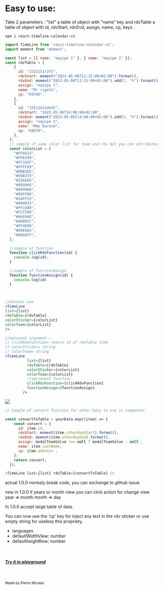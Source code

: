 <h1>Easy to use: </h1>

<p>Take 2 parameters : "list" a table of object with "name" key
and rdvTable a table of object with id, rdvStart, rdvEnd, assign, name, cp, keys . </p>

``` shell 
npm i react-timeline-calendar-v1
```

``` js
import TimeLine from 'react-timeline-calendar-v1';
import moment from 'moment';

const list = [{ name: "equipe 1" }, { name: "equipe 2" }];
const rdvTable = [
    {
      id: "1515151r3f5",
      rdvStart: moment("2023-05-06T11:15:00+02:00").format(),
      rdvEnd: moment("2023-05-06T11:15:00+02:00").add(7, "h").format(),
      assign: "equipe 1",
      name: "Mr rigolo",
      cp: "69700",
    },
    {
      id: "15513d31de55",
      rdvStart: "2023-05-06T14:00:00+02:00",
      rdvEnd: moment("2023-05-06T14:00:00+02:00").add(3, "h").format(),
      assign: "equipe 2",
      name: "Mme Durand",
      cp: "69870",
    },
  ];
  // sample if same color list for team and rdv but you can attributes other color (i optional default color's exist in TimeLine)
  const colorList = [
    "#FF6633",
    "#FFB399",
    "#FF33FF",
    "#FFFF99",
    "#00B3E6",
    "#E6B333",
    "#3366E6",
    "#999966",
    "#809980",
    "#E6FF80",
    "#1AFF33",
    "#999933",
    "#FF3380",
    "#CCCC00",
    "#66E64D",
    "#4D80CC",
    "#FF4D4D",
    "#99E6E6",
    "#6666FF",
  ];

  //sample of function 
  function clickRdvFunction(id) {
    console.log(id);
  }

  //sample of functionAssign
  function functionAssign(id) {
    console.log(id)
  }
  

  ```

  ```jsx

  //minimal use
<TimeLine 
list={list} 
rdvTable={rdvTable}
colorSticker={colorList}
colorTeam={colorList}
 />

//optional argument : 
// clickRdvFunction= return id of rdvTable item
// colorSticker= string
// colorTeam= string
<TimeLine
            list={list}
            rdvTable={rdvTable}
            colorSticker={colorList}
            colorTeam={colorList}
            //optionnal function
            clickRdvFunction={clickRdvFunction}
            functionAssign={functionAssign}
          />
```

<img src="https://bnz07pap001files.storage.live.com/y4mzTNchPpNulrjewodsvEDcyjdtp-Ao7JolOG7JCmXkc7MkEEbLcP96pdBZVxCtXcYJyzhAf1XOCbAsCEIHIhbWzctpUWH8HT8My5qqG19ivV2KXyDiBnGZYETwWws0hdj0vLTmKfub5dJsFQbPrD1qn7OLaOp_X3q5kNbh1sAW82gX1cfmi72kaNYRpmnFEYp?width=1554&height=695&cropmode=none" />

```js
// Sample of convert function for other Data to use in component 

const convertToTable = yourData.map((item) => {
    const convert = {
      id: item.id,
      rdvStart: moment(item.otherKeyStart).format(),
      rdvEnd: moment(item.otherKeyEnd).format(),
      assign: modalTeamValue !== null ? modalTeamValue : null ,
      name: item.lastName,
      cp: item.address ,
    };
    return convert;
  });

<TimeLine list={list} rdvTable={convertToTable} />

```
<p>actual 1.0.0 normaly break code, you can exchange to github issue.

new in 1.0.0 if years or month view you can click action for change view 
year => month
month => day

In 1.0.0 accept large table of data. <br/>

You can now use the 'cp' key for inject any text in the rdv sticker or use empty string for useless this propriety.
</p>
<ul>
<li >languages </li>
<li >defaultWidthView: number </li>
<li >defaultheightRow: number </li>
</ul>
<br/>
<h5><a href="https://playcode.io/1465220">Try it in playground </a> </h5>
<br/>

<sub>Made by Pierre Nicolas</sub>